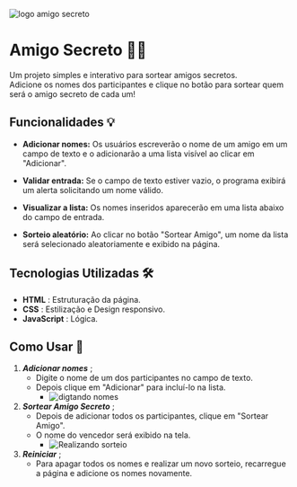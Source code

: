 
![logo amigo secreto](https://github.com/user-attachments/assets/b72cff7d-d6a5-4b2c-9669-7217a3bca105)

# Amigo Secreto 🎉🎁  
Um projeto simples e interativo para sortear amigos secretos.  
Adicione os nomes dos participantes e clique no botão para sortear quem será o amigo secreto de cada um!  

## Funcionalidades 💡  

- **Adicionar nomes:** Os usuários escreverão o nome de um amigo em um campo de texto e o adicionarão a uma lista visível ao clicar em "Adicionar".  

- **Validar entrada:** Se o campo de texto estiver vazio, o programa exibirá um alerta solicitando um nome válido.  

- **Visualizar a lista:** Os nomes inseridos aparecerão em uma lista abaixo do campo de entrada.  

- **Sorteio aleatório:** Ao clicar no botão "Sortear Amigo", um nome da lista será selecionado aleatoriamente e exibido na página.

## Tecnologias Utilizadas 🛠️

- __HTML__ : Estruturação da página.
- __CSS__ : Estilização e Design responsivo.
- __JavaScript__ : Lógica.

## Como Usar 📑
1. __*Adicionar nomes*__ ;
   - Digite o nome de um dos participantes no campo de texto.
   - Depois clique em "Adicionar" para incluí-lo na lista.
     - ![digtando nomes](https://github.com/user-attachments/assets/97e28b1b-c500-4803-a72e-01d21fbc4c12)
2. __*Sortear Amigo Secreto*__ ;
   - Depois de adicionar todos os participantes, clique em "Sortear Amigo".
   - O nome do vencedor será exibido na tela.
     - ![Realizando sorteio](https://github.com/user-attachments/assets/183f3cf4-42a6-4715-b9bb-f2f785168bf4)
3. __*Reiniciar*__ ;
   - Para apagar todos os nomes e realizar um novo sorteio, recarregue a página e adicione os nomes novamente.
